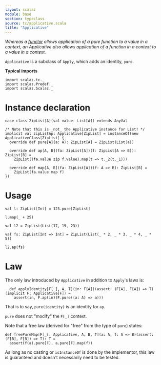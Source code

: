 ```yaml
---
layout: scalaz
module: base
section: typeclass
source: tc/applicative.scala
title: "Applicative"
---
```


*Whereas a [functor](./Functor.html) allows application of a pure function to a value in a context, an Applicative also allows application of a function in a context to a value in a context.*

`Applicative` is a subclass of `Apply`, which adds an identity, `pure`.

**Typical imports**

```tut:silent
import scalaz.tc._
import scalaz.Predef._
import scalaz.Scalaz._
```

# Instance declaration

```tut
case class ZipList[A](val value: List[A]) extends AnyVal

/* Note that this is _not_ the Applicative instance for List! */
implicit val zipListAp: Applicative[ZipList] = instanceOf(new ApplicativeClass[ZipList] {
  override def pure[A](a: A): ZipList[A] = ZipList(List(a))

  override def ap[A, B](fa: ZipList[A])(f: ZipList[A => B]): ZipList[B] =
    ZipList((fa.value zip f.value).map(t => t._2(t._1)))

  override def map[A, B](fa: ZipList[A])(f: A => B): ZipList[B] =
    ZipList(fa.value map f)
})
```

# Usage

```tut
val l: ZipList[Int] = 123.pure[ZipList]

l.map(_ + 25)

val l2 = ZipList(List(17, 19, 23))

val fs: ZipList[Int => Int] = ZipList(List(_ * 2, _ * 3, _ * 4, _ * 5))

l2.ap(fs)
```

# Law

The only law introduced by `Applicative` in addition to `Apply`'s laws is:

```tut
  def applyIdentity[F[_], A, T](in: F[A])(assert: (F[A], F[A]) => T)(implicit F: Applicative[F]) =
    assert(in, F.ap(in)(F.pure((a: A) => a)))
```

That is to say, `pure(identity)` is an identity for `ap`.

`pure` does not "modify" the `F[_]` context.

Note that a free law (derived for "free" from the type of `pure`) states:

```tut
def freePureMap[F[_]: Applicative, A, B, T](a: A, f: A => B)(assert: (F[B], F[B]) => T): T =
  assert(f(a).pure[F], a.pure[F].map(f))
```

As long as no casting or `isInstanceOf` is done by the implementor,
this law is guaranteed and doesn't necessarily need to be tested.
